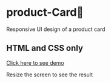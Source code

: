 # product-Card👟
Responsive UI design of a product card 
## HTML and CSS only
[Click here to see demo](https://soft-froyo-0dfe76.netlify.app/)

Resize the screen to see the result
